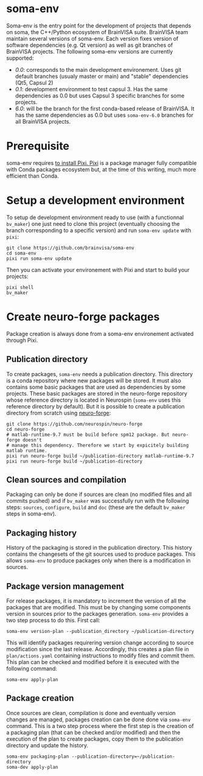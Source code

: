 # soma-env

Soma-env is the entry point for the development of projects that depends on soma, the C++/Python ecosystem of BrainVISA suite. BrainVISA team maintain several versions of soma-env. Each version fixes version of software dependencies (e.g. Qt version) as well as git branches of BrainVISA projects. The following soma-env versions are currently supported:

- *0.0*: corresponds to the main development environement. Uses git default branches (usualy master or main) and "stable" dependencies (Qt5, Capsul 2)
- *0.1*: development environment to test capsul 3. Has the same dependencies as 0.0 but uses Capsul 3 specific branches for some projects.
- *6.0*: will be the branch for the first conda-based release of BrainVISA. It has the same dependencies as 0.0 but uses `soma-env-6.0` branches for all BrainVISA projects.

# Prerequisite

soma-env requires [to install Pixi. Pixi](https://pixi.sh/) is a package manager fully compatible with Conda packages ecosystem but, at the time of this writing, much more efficient than Conda.

# Setup a development environment

To setup de development environment ready to use (with a functionnal `bv_maker`) one just need to clone this project (eventually choosing the branch corresponding to a specific version) and run `soma-env update` with `pixi`:

```
git clone https://github.com/brainvisa/soma-env
cd soma-env
pixi run soma-env update
```

Then you can activate your environement with Pixi and start to build your projects:

```
pixi shell
bv_maker
```

# Create neuro-forge packages

Package creation is always done from a soma-env environement activated through Pixi.

## Publication directory

To create packages, `soma-env` needs a publication directory. This directory is a conda repository where new packages will be stored. It must also contains some basic packages that are used as dependencies by some projects. These basic packages are stored in the neuro-forge repository whose reference directory is located in Neurospin (`soma-env` uses this reference directory by default). But it is possible to create a publication directory from scratch using [neuro-forge](https://github.com/neurospin/neuro-forge):

```
git clone https://github.com/neurospin/neuro-forge
cd neuro-forge
# matlab-runtime-9.7 must be build before spm12 package. But neuro-forge doesn't
# manage this dependency. Therefore we start by expicitely building matlab runtime.
pixi run neuro-forge build ~/publication-directory matlab-runtime-9.7
pixi run neuro-forge build ~/publication-directory
```

## Clean sources and compilation

Packaging can only be done if sources are clean (no modified files and all commits pushed) and if `bv_maker` was successfully run with the following steps: `sources`, `configure`, `build` and `doc` (these are the default `bv_maker` steps in soma-env).

## Packaging history

History of the packaging is stored in the publication directory. This history contains the changesets of the git sources used to produce packages. This allows `soma-env` to produce packages only when there is a modification in sources.

## Package version management

For release packages, it is mandatory to increment the version of all the packages that are modified. This must be by changing some components version in sources prior to the packages generation. `soma-env` provides a two step process to do this. First call:

```
soma-env version-plan --publication_directory ~/publication-directory
```

This will identify packages requirering version change according to source modification since the last release. Accordingly, this creates a plan file in `plan/actions.yaml` containing instructions to modify files and commit them. This plan can be checked and modified before it is executed with the following command:

```
soma-env apply-plan
```

## Package creation

Once sources are clean, compilation is done and eventually version changes are managed, packages creation can be done done via `soma-env` command. This is a two step process where the first step is the creation of a packaging plan (that can be checked and/or modified) and then the execution of the plan to create packages, copy them to the publication directory and update the history.

```
soma-env packaging-plan --publication-directory=~/publication-directory
soma-dev apply-plan
```

